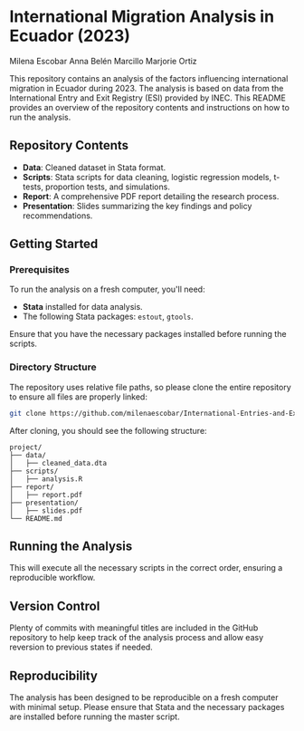# International Migration Analysis in Ecuador (2023)

Milena Escobar
Anna Belén Marcillo
Marjorie Ortiz

This repository contains an analysis of the factors influencing international migration in Ecuador during 2023. The analysis is based on data from the International Entry and Exit Registry (ESI) provided by INEC. This README provides an overview of the repository contents and instructions on how to run the analysis.

## Repository Contents

- **Data**: Cleaned dataset in Stata format.
- **Scripts**: Stata scripts for data cleaning, logistic regression models, t-tests, proportion tests, and simulations.
- **Report**: A comprehensive PDF report detailing the research process.
- **Presentation**: Slides summarizing the key findings and policy recommendations.

## Getting Started

### Prerequisites
To run the analysis on a fresh computer, you'll need:
- **Stata** installed for data analysis.
- The following Stata packages: `estout`, `gtools`.

Ensure that you have the necessary packages installed before running the scripts. 

### Directory Structure
The repository uses relative file paths, so please clone the entire repository to ensure all files are properly linked:
```bash
git clone https://github.com/milenaescobar/International-Entries-and-Exits-in-Ecuador.git
```

After cloning, you should see the following structure:
```
project/
├── data/
│   ├── cleaned_data.dta
├── scripts/
│   ├── analysis.R
├── report/
│   ├── report.pdf
├── presentation/
│   ├── slides.pdf
└── README.md
```

## Running the Analysis

This will execute all the necessary scripts in the correct order, ensuring a reproducible workflow.

## Version Control
Plenty of commits with meaningful titles are included in the GitHub repository to help keep track of the analysis process and allow easy reversion to previous states if needed.

## Reproducibility
The analysis has been designed to be reproducible on a fresh computer with minimal setup. Please ensure that Stata and the necessary packages are installed before running the master script. 
